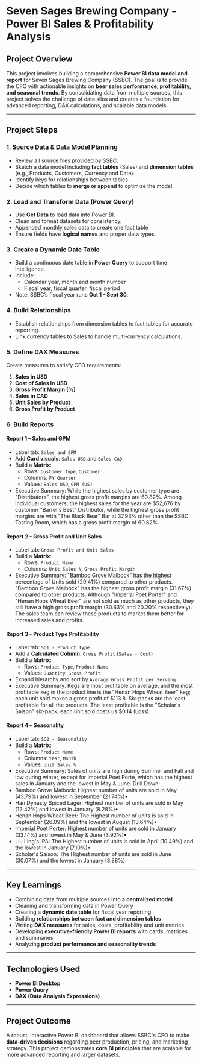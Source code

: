 # Seven Sages Brewing Company - Power BI Sales & Profitability Analysis

## Project Overview
This project involves building a comprehensive **Power BI data model and report** for Seven Sages Brewing Company (SSBC). The goal is to provide the CFO with actionable insights on **beer sales performance, profitability, and seasonal trends**. By consolidating data from multiple sources, this project solves the challenge of data silos and creates a foundation for advanced reporting, DAX calculations, and scalable data models.

---

## Project Steps

### 1. Source Data & Data Model Planning
- Review all source files provided by SSBC.
- Sketch a data model including **fact tables** (Sales) and **dimension tables** (e.g., Products, Customers, Currency and Date).
- Identify keys for relationships between tables.
- Decide which tables to **merge or append** to optimize the model.

### 2. Load and Transform Data (Power Query)
- Use **Get Data** to load data into Power BI.
- Clean and format datasets for consistency.
- Appended monthly sales data to create one fact table  
- Ensure fields have **logical names** and proper data types.

### 3. Create a Dynamic Date Table
- Build a continuous date table in **Power Query** to support time intelligence.
- Include:
  - Calendar year, month and month number
  - Fiscal year, fiscal quarter, fiscal period
- Note: SSBC’s fiscal year runs **Oct 1 – Sept 30**.

### 4. Build Relationships
- Establish relationships from dimension tables to fact tables for accurate reporting.
- Link currency tables to Sales to handle multi-currency calculations.

### 5. Define DAX Measures
Create measures to satisfy CFO requirements:

1. **Sales in USD**  
2. **Cost of Sales in USD**  
3. **Gross Profit Margin (%)**  
4. **Sales in CAD**  
5. **Unit Sales by Product**  
6. **Gross Profit by Product**  

### 6. Build Reports

#### Report 1 – Sales and GPM
- Label tab: `Sales and GPM`
- Add **Card visuals**: `Sales USD` and `Sales CAD`
- Build a **Matrix**:
  - Rows: `Customer Type`, `Customer`
  - Columns: `FY Quarter`
  - Values: `Sales USD`, `GPM (US)`
- Executive Summary: While the highest sales by customer type are "Distributors", the highest gross profit margins are 60.82%. Among individual customers, the highest sales for the year are $52,676 by
customer "Barrel's Best" Distributor, while the highest gross profit margins are with "The Black Bear" Bar at 37.93% other than the SSBC Tasting Room, which has a gross profit margin of 60.82%.

#### Report 2 – Gross Profit and Unit Sales
- Label tab: `Gross Profit and Unit Sales`
- Build a **Matrix**:
  - Rows: `Product Name`
  - Columns: `Unit Sales %`, `Gross Profit Margin`
- Executive Summary: "Bamboo Grove Maibock" has the highest percentage of Units sold (29.41%) compared to other products. "Bamboo Grove Maibock" has the highest gross profit margin (31.67%) compared to other products. Although "Imperial Poet Porter" and "Henan Hops Wheat Beer" are not sold as much as other products, they still have a high gross profit margin (30.63% and 20.20% respectively). The sales team can review these products to market them better for increased sales and profits.

#### Report 3 – Product Type Profitability
- Label tab: `SO1 - Product Type`
- Add a **Calculated Column**: `Gross Profit` (`Sales - Cost`)
- Build a **Matrix**:
  - Rows: `Product Type`, `Product Name`
  - Values: `Quantity`, `Gross Profit`
- Expand hierarchy and sort by `Average Gross Profit per Serving`
- Executive Summary: Kegs are most profitable on average, and the most profitable keg in the product line is the "Henan Hops Wheat Beer" keg; each unit sold makes a gross profit of $113.8. Six-packs are the least profitable for all the products. The least profitable is the "Scholar's Saison" six-pack; each unit sold costs us $0.14 (Loss).

#### Report 4 – Seasonality
- Label tab: `SO2 - Seasonality`
- Build a **Matrix**:
  - Rows: `Product Name`
  - Columns: `Year`, `Month`
  - Values: `Unit Sales %`
- Executive Summary: Sales of units are high during Summer and Fall and low during winter, except for Imperial Poet Porte, which has the highest sales in January and the lowest in May & June.
Drill Down:
- Bamboo Grove Maibock: Highest number of units are sold in May (43.79%) and lowest in September (21.74%)•
- Han Dynasty Spiced Lager: Highest number of units are sold in May (12.42%) and lowest in January (8.28%)•
- Henan Hops Wheat Beer: The Highest number of units is sold in September (26.09%) and the lowest in August (13.64%)•
- Imperial Poet Porter: Highest number of units are sold in January (33.14%) and lowest in May & June (3.92%)•
- Liu Ling's IPA: The Highest number of units is sold in April (10.49%) and the lowest in January (7.10%)•
- Scholar's Saison: The Highest number of units are sold in June (30.07%) and the lowest in January (8.88%)

---

## Key Learnings
- Combining data from multiple sources into a **centralized model**  
- Cleaning and transforming data in Power Query  
- Creating a **dynamic date table** for fiscal year reporting  
- Building **relationships between fact and dimension tables**  
- Writing **DAX measures** for sales, costs, profitability and unit metrics  
- Developing **executive-friendly Power BI reports** with cards, matrices and summaries  
- Analyzing **product performance and seasonality trends**  

---

## Technologies Used
- **Power BI Desktop**  
- **Power Query**  
- **DAX (Data Analysis Expressions)**  

---

## Project Outcome
A robust, interactive Power BI dashboard that allows SSBC's CFO to make **data-driven decisions** regarding beer production, pricing, and marketing strategy. This project demonstrates **core BI principles** that are scalable for more advanced reporting and larger datasets.
